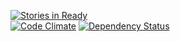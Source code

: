 [![Stories in Ready](https://badge.waffle.io/tkawachi/hipworktime.png?label=ready)](https://waffle.io/tkawachi/hipworktime)  
[![Code Climate](https://codeclimate.com/github/tkawachi/hipworktime.png)](https://codeclimate.com/github/tkawachi/hipworktime)
[![Dependency Status](https://gemnasium.com/tkawachi/hipworktime.png)](https://gemnasium.com/tkawachi/hipworktime)

